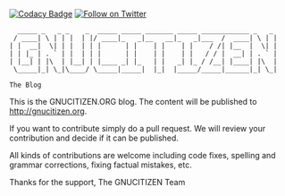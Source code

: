[![Codacy Badge](https://api.codacy.com/project/badge/Grade/6d32cafa40cc4e54a685873b4f703cc7)](https://www.codacy.com/app/GNUCITIZEN/gnucitizen-blog?utm_source=github.com&amp;utm_medium=referral&amp;utm_content=gnucitizen/gnucitizen-blog&amp;utm_campaign=Badge_Grade)
[![Follow on Twitter](https://img.shields.io/twitter/follow/gnucitizen.svg?logo=twitter)](https://twitter.com/gnucitizen)

	
	  _____ _   _ _    _  _____ _____ _______ _____ ____________ _   _ 
	 / ____| \ | | |  | |/ ____|_   _|__   __|_   _|___  /  ____| \ | |
	| |  __|  \| | |  | | |      | |    | |    | |    / /| |__  |  \| |
	| | |_ | . ` | |  | | |      | |    | |    | |   / / |  __| | . ` |
	| |__| | |\  | |__| | |____ _| |_   | |   _| |_ / /__| |____| |\  |
	 \_____|_| \_|\____/ \_____|_____|  |_|  |_____/_____|______|_| \_|
	 
	The Blog
	

This is the GNUCITIZEN.ORG blog. The content will be published to http://gnucitizen.org.

If you want to contribute simply do a pull request. We will review your contribution and decide if it can be published.

All kinds of contributions are welcome including code fixes, spelling and grammar corrections, fixing factual mistakes, etc.

Thanks for the support,
The GNUCITIZEN Team
